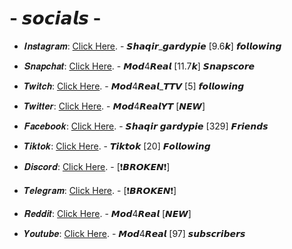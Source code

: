 # - 𝙨𝙤𝙘𝙞𝙖𝙡𝙨 - 
+ 𝑰𝒏𝒔𝒕𝒂𝒈𝒓𝒂𝒎: [Click Here](https://www.instagram.com/shaqir_gardypie/). - 𝙎𝙝𝙖𝙦𝙞𝙧_𝙜𝙖𝙧𝙙𝙮𝙥𝙞𝙚 [9.6𝙠] 𝙛𝙤𝙡𝙡𝙤𝙬𝙞𝙣𝙜

+ 𝑺𝒏𝒂𝒑𝒄𝒉𝒂𝒕: [Click Here](https://www.snapchat.com/add/mod4real?share_id=QTgyMjU5&locale=en_CA). - 𝙈𝙤𝙙4𝙍𝙚𝙖𝙡 [11.7𝙠] 𝙎𝙣𝙖𝙥𝙨𝙘𝙤𝙧𝙚

+ 𝑻𝒘𝒊𝒕𝒄𝒉: [Click Here](https://twitch.tv/mod4real_ttv). - 𝙈𝙤𝙙4𝙍𝙚𝙖𝙡_𝙏𝙏𝙑 [5] 𝙛𝙤𝙡𝙡𝙤𝙬𝙞𝙣𝙜

+ 𝑻𝒘𝒊𝒕𝒕𝒆𝒓: [Click Here](https://twitter.com/Mod4RealYT). - 𝙈𝙤𝙙4𝙍𝙚𝙖𝙡𝙔𝙏 [*𝙉𝙀𝙒*]

+ 𝑭𝒂𝒄𝒆𝒃𝒐𝒐𝒌: [Click Here](https://www.facebook.com/shaqir.gardpie). - 𝙎𝙝𝙖𝙦𝙞𝙧 𝙜𝙖𝙧𝙙𝙮𝙥𝙞𝙚 [329] 𝙁𝙧𝙞𝙚𝙣𝙙𝙨

+ 𝑻𝒊𝒌𝒕𝒐𝒌: [Click Here](https://vm.tiktok.com/ZMLmP8msM/). - 𝙏𝙞𝙠𝙩𝙤𝙠 [20] 𝙁𝙤𝙡𝙡𝙤𝙬𝙞𝙣𝙜

+ 𝑫𝒊𝒔𝒄𝒐𝒓𝒅: [Click Here](https://www.NONE). - [❗𝘽𝙍𝙊𝙆𝙀𝙉❗]

+ 𝑻𝒆𝒍𝒆𝒈𝒓𝒂𝒎: [Click Here](https://www.NONE). - [❗𝘽𝙍𝙊𝙆𝙀𝙉❗]

+ 𝑹𝒆𝒅𝒅𝒊𝒕: [Click Here](https://www.reddit.com/user/Mod4Real). - 𝙈𝙤𝙙4𝙍𝙚𝙖𝙡 [*𝙉𝙀𝙒*]

+ 𝒀𝒐𝒖𝒕𝒖𝒃𝒆: [Click Here](https://youtube.com/channel/UClDUcDqLyJvfpW68y6GOOYA). - 𝙈𝙤𝙙4𝙍𝙚𝙖𝙡 [97] 𝙨𝙪𝙗𝙨𝙘𝙧𝙞𝙗𝙚𝙧𝙨
